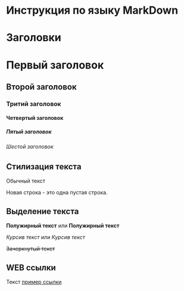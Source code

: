 # Инструкция  по языку MarkDown

# Заголовки

# Первый заголовок
## Второй заголовок
### Тритий заголовок 
#### Четвертый заголовок
##### Пятый заголовок
###### Шестой заголовок


## Стилизация текста 
Обычный текст

Новая строка - это одна пустая строка.

## Выделение текста
**Полужирный текст** или __Полужирный текст__

*Курсив текст* или _Курсив текст_

~~Зачеркнутый текст~~

## WEB ссылки
Текст [пример ссылки](http.example.com "Всплывающая подсказка")

